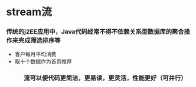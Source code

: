 <h1>stream流</h1>

<h3>传统的j2EE应用中，Java代码经常不得不依赖关系型数据库的聚合操作来完成筛选排序等</h3>
<ul>
    <li>客户每月平均消费</li>
    <li>取十个数据作为首页推荐</li>
<ul>

<h3>流可以使代码更简洁，更易读，更灵活，性能更好（可并行）</h3>
